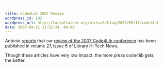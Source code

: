 ```yaml
--- 

title: Code4Lib 2007 Review
wordpress_id: 102
wordpress_url: http://lackoftalent.org/michael/blog/2007/09/11/code4lib-2007-review/
date: 2007-09-11 11:52:24 -04:00
---
```

Antonio <a href="http://barr.eraic.us/archives/23" target="_blank">reports</a> that our <a href="http://www.emeraldinsight.com/10.1108/07419050710823247" target="_blank">review of the 2007 Code4Lib conference</a> has been published in volume 27, issue 6 of Library Hi Tech News.

Though these articles have very low impact, the more press code4lib gets, the better.
